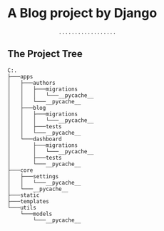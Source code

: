 # A Blog project by Django
                    ..................
## The Project Tree
```
C:.
├───apps
│   ├───authors
│   │   ├───migrations
│   │   │   └───__pycache__
│   │   └───__pycache__
│   ├───blog
│   │   ├───migrations
│   │   │   └───__pycache__
│   │   ├───tests
│   │   └───__pycache__
│   └───dashboard
│       ├───migrations
│       │   └───__pycache__
│       ├───tests
│       └───__pycache__
├───core
│   ├───settings
│   │   └───__pycache__
│   └───__pycache__
├───static
├───templates
└───utils
    └───models
        └───__pycache__
```